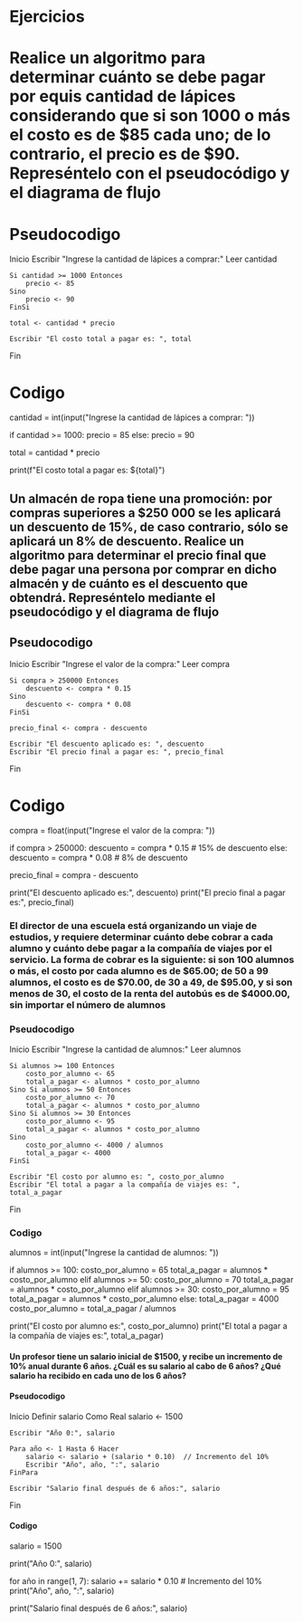 # Ejercicios 
# Realice un algoritmo para determinar cuánto se debe pagar por equis cantidad de lápices considerando que si son 1000 o más el costo es de $85 cada uno; de lo contrario, el precio es de $90. Represéntelo con el pseudocódigo y el diagrama de flujo

# Pseudocodigo 
Inicio
    Escribir "Ingrese la cantidad de lápices a comprar:"
    Leer cantidad

    Si cantidad >= 1000 Entonces
        precio <- 85
    Sino
        precio <- 90
    FinSi

    total <- cantidad * precio

    Escribir "El costo total a pagar es: ", total
Fin

# Codigo 

cantidad = int(input("Ingrese la cantidad de lápices a comprar: "))

if cantidad >= 1000:
    precio = 85
else:
    precio = 90

total = cantidad * precio

print(f"El costo total a pagar es: ${total}")

## Un almacén de ropa tiene una promoción: por compras superiores a $250 000 se les aplicará un descuento de 15%, de caso contrario, sólo se aplicará un 8% de descuento. Realice un algoritmo para determinar el precio final que debe pagar una persona por comprar en dicho almacén y de cuánto es el descuento que obtendrá. Represéntelo mediante el pseudocódigo y el diagrama de flujo

## Pseudocodigo 
Inicio
    Escribir "Ingrese el valor de la compra:"
    Leer compra

    Si compra > 250000 Entonces
        descuento <- compra * 0.15
    Sino
        descuento <- compra * 0.08
    FinSi

    precio_final <- compra - descuento

    Escribir "El descuento aplicado es: ", descuento
    Escribir "El precio final a pagar es: ", precio_final
Fin

# Codigo 
compra = float(input("Ingrese el valor de la compra: "))

if compra > 250000:
    descuento = compra * 0.15  # 15% de descuento
else:
    descuento = compra * 0.08  # 8% de descuento

precio_final = compra - descuento

print("El descuento aplicado es:", descuento)
print("El precio final a pagar es:", precio_final)

### El director de una escuela está organizando un viaje de estudios, y requiere determinar cuánto debe cobrar a cada alumno y cuánto debe pagar a la compañía de viajes por el servicio. La forma de cobrar es la siguiente: si son 100 alumnos o más, el costo por cada alumno es de $65.00; de 50 a 99 alumnos, el costo es de $70.00, de 30 a 49, de $95.00, y si son menos de 30, el costo de la renta del autobús es de $4000.00, sin importar el número de alumnos

### Pseudocodigo 
Inicio
    Escribir "Ingrese la cantidad de alumnos:"
    Leer alumnos

    Si alumnos >= 100 Entonces
        costo_por_alumno <- 65
        total_a_pagar <- alumnos * costo_por_alumno
    Sino Si alumnos >= 50 Entonces
        costo_por_alumno <- 70
        total_a_pagar <- alumnos * costo_por_alumno
    Sino Si alumnos >= 30 Entonces
        costo_por_alumno <- 95
        total_a_pagar <- alumnos * costo_por_alumno
    Sino
        costo_por_alumno <- 4000 / alumnos
        total_a_pagar <- 4000
    FinSi

    Escribir "El costo por alumno es: ", costo_por_alumno
    Escribir "El total a pagar a la compañía de viajes es: ", total_a_pagar
Fin

### Codigo
alumnos = int(input("Ingrese la cantidad de alumnos: "))

if alumnos >= 100:
    costo_por_alumno = 65
    total_a_pagar = alumnos * costo_por_alumno
elif alumnos >= 50:
    costo_por_alumno = 70
    total_a_pagar = alumnos * costo_por_alumno
elif alumnos >= 30:
    costo_por_alumno = 95
    total_a_pagar = alumnos * costo_por_alumno
else:
    total_a_pagar = 4000
    costo_por_alumno = total_a_pagar / alumnos

print("El costo por alumno es:", costo_por_alumno)
print("El total a pagar a la compañía de viajes es:", total_a_pagar)

#### Un profesor tiene un salario inicial de $1500, y recibe un incremento de 10% anual durante 6 años. ¿Cuál es su salario al cabo de 6 años? ¿Qué salario ha recibido en cada uno de los 6 años?

#### Pseudocodigo 

Inicio
    Definir salario Como Real
    salario <- 1500

    Escribir "Año 0:", salario

    Para año <- 1 Hasta 6 Hacer
        salario <- salario + (salario * 0.10)  // Incremento del 10%
        Escribir "Año", año, ":", salario
    FinPara

    Escribir "Salario final después de 6 años:", salario
Fin

#### Codigo 
salario = 1500

print("Año 0:", salario)

for año in range(1, 7):
    salario += salario * 0.10  # Incremento del 10%
    print("Año", año, ":", salario)

print("Salario final después de 6 años:", salario)

